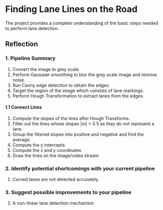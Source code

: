 # **Finding Lane Lines on the Road** 

The project provides a complete understanding of the basic steps needed to perform lane detection.

## Reflection

###  1. Pipeline Summary
1. Convert the image to grey scale. 
2. Perform Gaussian smoothing to blur the grey scale image and remove noise.
3. Run Canny edge detection to obtain the edges.
4. Target the region of the image which consists of lane markings.
5. Perform Hough Transformation to extract lanes from the edges.

#### 1.1 Connect Lines
1. Compute the slopes of the lines after Hough Transforms.
2. Filter out the lines whose slopes |m| < 0.5 as they do not represent a lane.
3. Group the filtered slopes into positive and negative and find the average.
4. Compute the y intercepts
5. Compute the x and y coordinates
6. Draw the lines on the image/video stream


### 2. Identify potential shortcomings with your current pipeline
1. Curved lanes are not detected accurately.

### 3. Suggest possible improvements to your pipeline
1. A non-linear lane detection mechanism.


